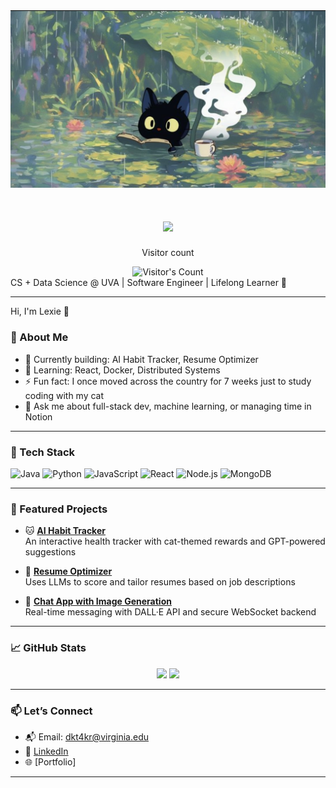 <img src="https://github.com/LexieChen1/LexieChen1/blob/main/background.jpg" />
<h1 align="center">
    <img src="https://readme-typing-svg.herokuapp.com/?font=Inter&size=48&center=true&vCenter=true&width=500&height=70&color=4493F8&duration=4000&lines=Hi+There!+👋;+I'm+Lexie+Chen!;" />
</h1>

<div align="center"> 
  <p>Visitor count</p>
  <img src="https://profile-counter.glitch.me/{LexieChen1}/count.svg" alt="Visitor's Count" />
</div>
CS + Data Science @ UVA | Software Engineer | Lifelong Learner 🌱  
</p>


---

Hi, I'm Lexie 🐣

### 💫 About Me

- 🔭 Currently building: AI Habit Tracker, Resume Optimizer
- 🌱 Learning: React, Docker, Distributed Systems
- ⚡ Fun fact: I once moved across the country for 7 weeks just to study coding with my cat
- 💬 Ask me about full-stack dev, machine learning, or managing time in Notion

---

### 🚀 Tech Stack

![Java](https://img.shields.io/badge/Java-ED8B00?style=for-the-badge&logo=java&logoColor=white)
![Python](https://img.shields.io/badge/Python-3670A0?style=for-the-badge&logo=python&logoColor=white)
![JavaScript](https://img.shields.io/badge/JavaScript-F7DF1E?style=for-the-badge&logo=javascript&logoColor=black)
![React](https://img.shields.io/badge/React-20232A?style=for-the-badge&logo=react&logoColor=61DAFB)
![Node.js](https://img.shields.io/badge/Node.js-339933?style=for-the-badge&logo=nodedotjs&logoColor=white)
![MongoDB](https://img.shields.io/badge/MongoDB-4EA94B?style=for-the-badge&logo=mongodb&logoColor=white)

---

### 🧠 Featured Projects

- 🐱 [**AI Habit Tracker**](#)  
  An interactive health tracker with cat-themed rewards and GPT-powered suggestions

- 📄 [**Resume Optimizer**](#)  
  Uses LLMs to score and tailor resumes based on job descriptions

- 💬 [**Chat App with Image Generation**](#)  
  Real-time messaging with DALL·E API and secure WebSocket backend

---

### 📈 GitHub Stats

<p align="center">
<img src="https://github-readme-stats.vercel.app/api?username=LexieChen1&show_icons=true&theme=tokyonight" />
<img src="https://github-readme-stats.vercel.app/api/top-langs/?username=LexieChen1&layout=compact&theme=tokyonight" />
</p>

---

### 📫 Let’s Connect

- 📬 Email: dkt4kr@virginia.edu  
- 💼 [LinkedIn](https://www.linkedin.com/in/lexiechen---/)  
- 🌐 [Portfolio]

---
